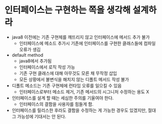 # 인터페이스는 구현하는 쪽을 생각해 설계하라
- java8 이전에는 기존 구현체를 깨뜨리지 않고 인터페이스에 메서드 추가 불가
    - 인터페이스에 메소드 추가시 기존에 인터페이스를 구현한 클래스들에 컴파일 오류가 생김
- default method
    - java8에서 추가됨
    - 인터페이스에서 로직 작성 가능
    - 기존 구현 클래스에 대해 아무것도 모른 채 무작정 삽입
    - 모든 상황에서 불변식을 해치지 않는 디폴트 메서드 작성 불가
- 디폴트 메소드는 기존 구현체에 런타임 오류를 일으킬 수 있음
    - 인터페이스로부터 메소드 제거, 기존 메서드의 시그니처 수정하는 용도 X
- 인터페이스를 설계 할 때는 세심한 주의를 기울여야 한다.
    - 인터페이스의 결함을 사용자를 힘들게 함.
- 인터페이스를 릴리스한 후라도 결함을 수정하는 게 가능한 경우도 있겠지만, 절대 그 가능성에 기대서는 안 된다.